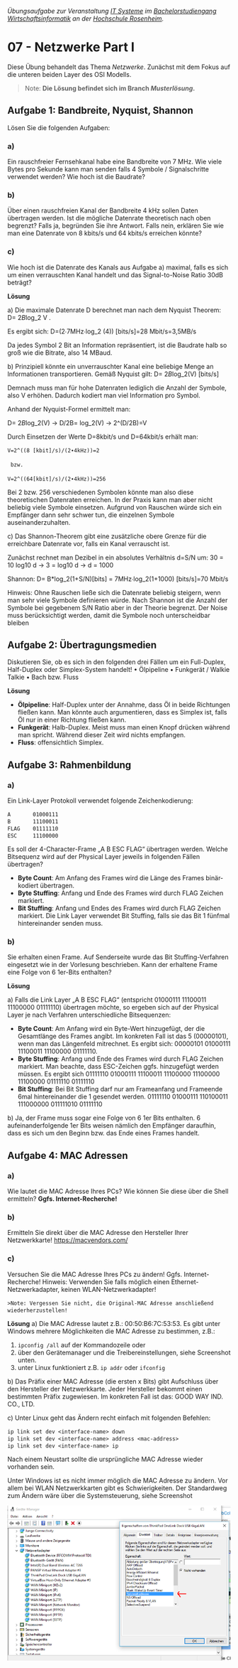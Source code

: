 
_Übungsaufgabe zur Veranstaltung [IT
Systeme](https://hsro-wif-it.github.io) im [Bachelorstudiengang
Wirtschaftsinformatik](https://www.th-rosenheim.de/technik/informatik-mathematik/wirtschaftsinformatik-bachelor/) an der [Hochschule Rosenheim](http://www.th-rosenheim.de)._

# 07 - Netzwerke Part I

Diese Übung behandelt das Thema _Netzwerke_. Zunächst mit dem Fokus auf die unteren beiden Layer des OSI Modells.

> Note: **Die Lösung befindet sich im Branch _Musterlösung_.**

## Aufgabe 1: Bandbreite, Nyquist, Shannon

Lösen Sie die folgenden Aufgaben:

### a)	
Ein rauschfreier Fernsehkanal habe eine Bandbreite von 7 MHz. Wie viele Bytes pro Sekunde kann man senden falls 4 Symbole / Signalschritte verwendet werden? Wie hoch ist die Baudrate? 

### b)	
Über einen rauschfreien Kanal der Bandbreite 4 kHz sollen Daten übertragen werden. Ist die mögliche Datenrate theoretisch nach oben begrenzt? Falls ja, begründen Sie ihre Antwort. Falls nein, erklären Sie wie man eine Datenrate von 8 kbits/s und 64 kbits/s erreichen könnte? 

### c)	
Wie hoch ist die Datenrate des Kanals aus Aufgabe a) maximal, falls es sich um einen verrauschten Kanal handelt und das Signal-to-Noise Ratio 30dB beträgt? 

**Lösung**

a)
Die maximale Datenrate D berechnet man nach dem Nyquist Theorem:  D= 2*B*log_2⁡ V .

Es ergibt sich: D=(2∙7MHz∙log_2⁡ (4)) [bits/s]=28 Mbit/s=3,5MB/s 

Da jedes Symbol 2 Bit an Information repräsentiert, ist die Baudrate halb so groß wie die Bitrate, also 14 MBaud.

b)
Prinzipiell könnte ein unverrauschter Kanal eine beliebige Menge an Informationen transportieren. 
Gemäß Nyquist gilt: D= 2*B*log_2⁡(V) [bits/s]

Demnach muss man für hohe Datenraten lediglich die Anzahl der Symbole, also V erhöhen. Dadurch kodiert man viel Information pro Symbol. 

Anhand der Nyquist-Formel ermittelt man: 

D= 2*B*log_2⁡(V) -> D/2B= log_2⁡(V) -> 2^(D/2B)=V

Durch Einsetzen der Werte D=8kbit/s und D=64kbit/s erhält man: 

	V=2^((8 [kbit]/s)/(2∙4kHz))=2
	
     bzw. 
	
	V=2^((64[kbit]/s)/(2∙4kHz))=256

Bei 2 bzw. 256 verschiedenen Symbolen könnte man also diese theoretischen Datenraten erreichen. In der Praxis kann man aber nicht beliebig viele Symbole einsetzen. Aufgrund von Rauschen würde sich ein Empfänger dann sehr schwer tun, die einzelnen Symbole auseinanderzuhalten.

c)
Das Shannon-Theorem gibt eine zusätzliche obere Grenze für die erreichbare Datenrate vor, falls ein Kanal verrauscht ist.  

Zunächst rechnet man Dezibel in ein absolutes Verhältnis d=S/N  um: 
30 = 10 log10 d  →  3 =  log10 d  →  d = 1000

Shannon: D= B*log_2⁡(1+S/N)[bits] = 7MHz∙log_2⁡(1+1000) [bits/s]=70 Mbit/s

Hinweis: Ohne Rauschen ließe sich die Datenrate beliebig steigern, wenn man sehr viele Symbole definieren würde. Nach Shannon ist die Anzahl der Symbole bei gegebenem S/N Ratio aber in der Theorie begrenzt. Der Noise muss berücksichtigt werden, damit die Symbole noch unterscheidbar bleiben 


## Aufgabe 2: Übertragungsmedien

Diskutieren Sie, ob es sich in den folgenden drei Fällen um ein Full-Duplex, Half-Duplex oder Simplex-System handelt!
•	Ölpipeline
•	Funkgerät / Walkie Talkie
•	Bach bzw. Fluss

**Lösung**
- **Ölpipeline**: Half-Duplex unter der Annahme, dass Öl in beide Richtungen fließen kann. Man könnte auch argumentieren, dass es Simplex ist, falls Öl nur in einer Richtung fließen kann. 
- **Funkgerät**: Halb-Duplex. Meist muss man einen Knopf drücken während man spricht. Während dieser Zeit wird nichts empfangen. 
- **Fluss**: offensichtlich Simplex. 


## Aufgabe 3: Rahmenbildung

### a)	

Ein Link-Layer Protokoll verwendet folgende Zeichenkodierung:

```
A       01000111
B       11100011
FLAG	01111110
ESC  	11100000
```

Es soll der 4-Character-Frame „A B ESC FLAG“ übertragen werden. Welche Bitsequenz wird auf der Physical Layer jeweils in folgenden Fällen übertragen?

- **Byte Count**: Am Anfang des Frames wird die Länge des Frames binär-kodiert übertragen.
- **Byte Stuffing**: Anfang und Ende des Frames wird durch FLAG Zeichen markiert.
- **Bit Stuffing**: Anfang und Endes des Frames wird durch FLAG Zeichen markiert. Die Link Layer verwendet Bit Stuffing, falls sie das Bit 1 fünfmal hintereinander senden muss.

### b)	

Sie erhalten einen Frame. Auf Senderseite wurde das Bit Stuffing-Verfahren eingesetzt wie in der Vorlesung beschrieben. Kann der erhaltene Frame eine Folge von 6 1er-Bits enthalten?

**Lösung**

a)	Falls die Link Layer „A B ESC FLAG“ (entspricht 01000111 11100011 11100000 01111110) übertragen möchte, so ergeben sich auf der Physical Layer je nach Verfahren unterschiedliche Bitsequenzen: 

- **Byte Count**: Am Anfang wird ein Byte-Wert hinzugefügt, der die Gesamtlänge des Frames angibt. Im konkreten Fall ist das 5 (00000101), wenn man das Längenfeld mitrechnet. Es ergibt sich: 00000101 01000111 11100011 11100000 01111110.
- **Byte Stuffing**: Anfang und Ende des Frames wird durch FLAG Zeichen markiert. Man beachte, dass ESC-Zeichen ggfs. hinzugefügt werden müssen. Es ergibt sich 
01111110 01000111 11100011 11100000 11100000 11100000 01111110 01111110
- **Bit Stuffing**: Bei Bit Stuffing darf nur am Frameanfang und Frameende 6mal hintereinander die 1 gesendet werden. 
01111110 01000111 110100011 111000000 011111010 01111110

b)	Ja, der Frame muss sogar eine Folge von 6 1er Bits enthalten. 6 aufeinanderfolgende 1er Bits weisen nämlich den Empfänger daraufhin, dass es sich um den Beginn bzw. das Ende eines Frames handelt. 


## Aufgabe 4: MAC Adressen

### a)	
Wie lautet die MAC Adresse Ihres PCs? Wie können Sie diese über die Shell ermitteln? **Ggfs. Internet-Recherche!**

### b)	
Ermitteln Sie direkt über die MAC Adresse den Hersteller Ihrer Netzwerkkarte! https://macvendors.com/

### c)	
Versuchen Sie die MAC Adresse Ihres PCs zu ändern! Ggfs. Internet-Recherche!
Hinweis: Verwenden Sie falls möglich einen Ethernet-Netzwerkadapter, keinen WLAN-Netzwerkadapter! 
    
    >Note: Vergessen Sie nicht, die Original-MAC Adresse anschließend wiederherzustellen!

**Lösung**
a)	Die MAC Adresse lautet z.B.: 00:50:B6:7C:53:53. 
Es gibt unter Windows mehrere Möglichkeiten die MAC Adresse zu bestimmen, z.B.: 
1. `ipconfig /all` auf der Kommandozeile oder 
2. über den Gerätemanager und die Treibereinstellungen, siehe Screenshot unten. 
3. unter Linux funktioniert z.B. `ip addr` oder `ifconfig`

b)	Das Präfix einer MAC Adresse (die ersten x Bits) gibt Aufschluss über den Hersteller der Netzwerkkarte. Jeder Hersteller bekommt einen bestimmten Präfix zugewiesen. 
Im konkreten Fall ist das: GOOD WAY IND. CO., LTD.

c)	Unter Linux geht das Ändern recht einfach mit folgenden Befehlen:

```
ip link set dev <interface-name> down
ip link set dev <interface-name> address <mac-address>
ip link set dev <interface-name> ip
```
Nach einem Neustart sollte die ursprüngliche MAC Adresse wieder vorhanden sein. 

Unter Windows ist es nicht immer möglich die MAC Adresse zu ändern. Vor allem bei WLAN Netzwerkkarten gibt es Schwierigkeiten. Der Standardweg zum Ändern wäre über die Systemsteuerung, siehe Screenshot

![mac](./img/mac.png)
